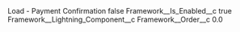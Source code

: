 <?xml version="1.0" encoding="UTF-8"?>
<CustomMetadata xmlns="http://soap.sforce.com/2006/04/metadata" xmlns:xsi="http://www.w3.org/2001/XMLSchema-instance" xmlns:xsd="http://www.w3.org/2001/XMLSchema">
    <label>Load - Payment Confirmation</label>
    <protected>false</protected>
    <values>
        <field>Framework__Is_Enabled__c</field>
        <value xsi:type="xsd:boolean">true</value>
    </values>
    <values>
        <field>Framework__Lightning_Component__c</field>
        <value xsi:nil="true"/>
    </values>
    <values>
        <field>Framework__Order__c</field>
        <value xsi:type="xsd:double">0.0</value>
    </values>
</CustomMetadata>
